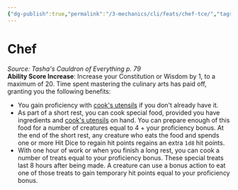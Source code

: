 ```yaml
---
{"dg-publish":true,"permalink":"/3-mechanics/cli/feats/chef-tce/","tags":["ttrpg-cli/compendium/src/5e/tce","ttrpg-cli/feat"],"noteIcon":""}
---
```


# Chef
*Source: Tasha's Cauldron of Everything p. 79*  
**Ability Score Increase**: Increase your Constitution or Wisdom by 1, to a maximum of 20.
Time spent mastering the culinary arts has paid off, granting you the following benefits:

- You gain proficiency with [cook's utensils](3-Mechanics/CLI/items/cooks-utensils.md) if you don't already have it.  
- As part of a short rest, you can cook special food, provided you have ingredients and [cook's utensils](3-Mechanics/CLI/items/cooks-utensils.md) on hand. You can prepare enough of this food for a number of creatures equal to 4 + your proficiency bonus. At the end of the short rest, any creature who eats the food and spends one or more Hit Dice to regain hit points regains an extra `1d8` hit points.  
- With one hour of work or when you finish a long rest, you can cook a number of treats equal to your proficiency bonus. These special treats last 8 hours after being made. A creature can use a bonus action to eat one of those treats to gain temporary hit points equal to your proficiency bonus.